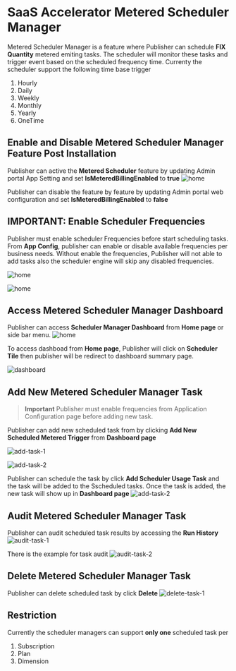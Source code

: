 # SaaS Accelerator Metered Scheduler Manager 
Metered Scheduler Manager is a feature where Publisher can schedule **FIX Quantity** metered emiting tasks. The scheduler will monitor these tasks and trigger event based on the scheduled frequency time. Currenty the scheduler support the following time base trigger
1. Hourly
1. Daily
1. Weekly
1. Monthly
1. Yearly
1. OneTime

## Enable and Disable Metered Scheduler Manager Feature Post Installation
Publisher can active the **Metered Scheduler** feature by updating Admin portal App Setting and set **IsMeteredBillingEnabled** to **true**
![home](./images/scheduler-config.png)

Publisher can disable the feature by feature by updating Admin portal web configuration and set **IsMeteredBillingEnabled** to **false**

## IMPORTANT: Enable Scheduler Frequencies
Publisher must enable scheduler Frequencies before start scheduling tasks. From **App Config**, publisher can enable or disable available frequencies per business needs. Without enable the frequencies, Publisher will not able to add tasks also the scheduler engine will skip any disabled frequencies.

![home](./images/scheduler-appconfig.png)

![home](./images/scheduler-appconfig-options.png)

## Access Metered Scheduler Manager Dashboard
 Publisher can access **Scheduler Manager Dashboard** from **Home page** or side bar menu.
![home](./images/scheduler-home.png)

To access dashboad from **Home page**, Publisher will click on **Scheduler Tile** then publisher will be redirect to dashboard summary page.

![dashboard](./images/scheduler-dashboard.png)
## Add New Metered Scheduler Manager Task

> **Important**
> Publisher must enable frequencies from Application Configuration page before adding new task.

Publisher can add new scheduled task from by clicking **Add New Scheduled Metered Trigger** from **Dashboard page**

![add-task-1](./images/scheduler-add1.png)

![add-task-2](./images/scheduler-add2.png)


Publisher can schedule the task by click **Add Scheduler Usage Task** and the task will be added to the Sscheduled tasks.
Once the task is added, the new task will show up in **Dashboard page**
![add-task-2](./images/scheduler-add3.png)


## Audit Metered Scheduler Manager Task
Publisher can audit scheduled task results by accessing the **Run History**
![audit-task-1](./images/scheduler-audit1.png)

There is the example for task audit
![audit-task-2](./images/scheduler-audit2.png)

## Delete Metered Scheduler Manager Task
Publisher can delete scheduled task by click **Delete**
![delete-task-1](./images/scheduler-delete.png)

## Restriction
Currently the scheduler managers can support **only one** scheduled task per
1. Subscription
1. Plan
1. Dimension




